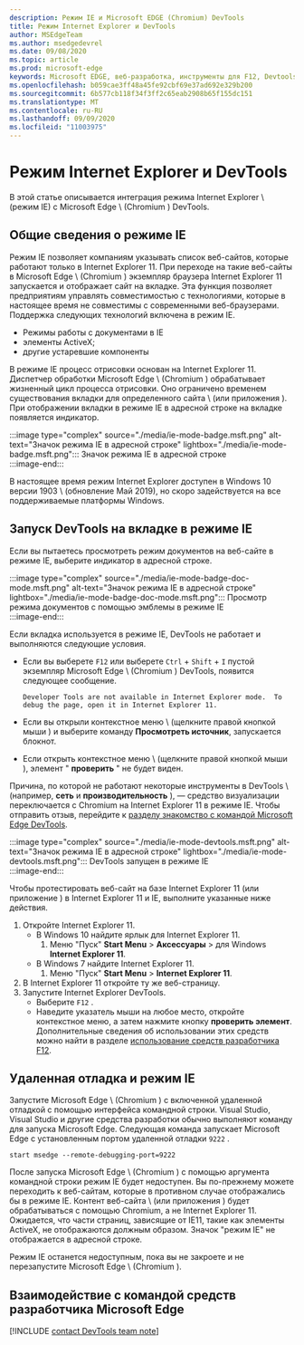 ```yaml
---
description: Режим IE и Microsoft EDGE (Chromium) DevTools
title: Режим Internet Explorer и DevTools
author: MSEdgeTeam
ms.author: msedgedevrel
ms.date: 09/08/2020
ms.topic: article
ms.prod: microsoft-edge
keywords: Microsoft EDGE, веб-разработка, инструменты для F12, Devtools, ie11, Internet Explorer 11, режим IE
ms.openlocfilehash: b059cae3ff48a45fe92cbf69e37ad692e329b200
ms.sourcegitcommit: 6b577cb118f34f3ff2c65eab2908b65f155dc151
ms.translationtype: MT
ms.contentlocale: ru-RU
ms.lasthandoff: 09/09/2020
ms.locfileid: "11003975"
---
```

# Режим Internet Explorer и DevTools  

В этой статье описывается интеграция режима Internet Explorer \ (режим IE) с Microsoft Edge \ (Chromium \) DevTools.  

## Общие сведения о режиме IE  

Режим IE позволяет компаниям указывать список веб-сайтов, которые работают только в Internet Explorer 11.  При переходе на такие веб-сайты в Microsoft Edge \ (Chromium \) экземпляр браузера Internet Explorer 11 запускается и отображает сайт на вкладке.  Эта функция позволяет предприятиям управлять совместимостью с технологиями, которые в настоящее время не совместимы с современными веб-браузерами.  Поддержка следующих технологий включена в режим IE.  

*   Режимы работы с документами в IE  
*   элементы ActiveX;  
*   другие устаревшие компоненты  

В режиме IE процесс отрисовки основан на Internet Explorer 11.  Диспетчер обработки Microsoft Edge \ (Chromium \) обрабатывает жизненный цикл процесса отрисовки.  Оно ограничено временем существования вкладки для определенного сайта \ (или приложения \).  При отображении вкладки в режиме IE в адресной строке на вкладке появляется индикатор.  

:::image type="complex" source="./media/ie-mode-badge.msft.png" alt-text="Значок режима IE в адресной строке" lightbox="./media/ie-mode-badge.msft.png":::
   Значок режима IE в адресной строке  
:::image-end:::  

В настоящее время режим Internet Explorer доступен в Windows 10 версии 1903 \ (обновление Май 2019), но скоро задействуется на все поддерживаемые платформы Windows.  

## Запуск DevTools на вкладке в режиме IE  

Если вы пытаетесь просмотреть режим документов на веб-сайте в режиме IE, выберите индикатор в адресной строке.  

:::image type="complex" source="./media/ie-mode-badge-doc-mode.msft.png" alt-text="Значок режима IE в адресной строке" lightbox="./media/ie-mode-badge-doc-mode.msft.png":::
   Просмотр режима документов с помощью эмблемы в режиме IE  
:::image-end:::  

Если вкладка используется в режиме IE, DevTools не работает и выполняются следующие условия.

*   Если вы выберете `F12` или выберете `Ctrl` + `Shift` + `I` пустой экземпляр Microsoft Edge \ (Chromium \) DevTools, появится следующее сообщение.  
    
    ```text
    Developer Tools are not available in Internet Explorer mode.  To debug the page, open it in Internet Explorer 11.
    ```  
    
*   Если вы открыли контекстное меню \ (щелкните правой кнопкой мыши \) и выберите команду **Просмотреть источник**, запускается блокнот.  
*   Если открыть контекстное меню \ (щелкните правой кнопкой мыши \), элемент " **проверить** " не будет виден.  

Причина, по которой не работают некоторые инструменты в DevTools \ (например, **сеть** и **производительность** ), — средство визуализации переключается с Chromium на Internet Explorer 11 в режиме IE.  Чтобы отправить отзыв, перейдите к [разделу знакомство с командой Microsoft Edge DevTools](#getting-in-touch-with-the-microsoft-edge-devtools-team).  

:::image type="complex" source="./media/ie-mode-devtools.msft.png" alt-text="Значок режима IE в адресной строке" lightbox="./media/ie-mode-devtools.msft.png":::
   DevTools запущен в режиме IE  
:::image-end:::  

Чтобы протестировать веб-сайт на базе Internet Explorer 11 (или приложение \) в Internet Explorer 11 и IE, выполните указанные ниже действия.  

1.  Откройте Internet Explorer 11.  
    *   В Windows 10 найдите ярлык для Internet Explorer 11.
        1.  Меню "Пуск" **Start Menu**  >  **Аксессуары**  >  для Windows **Internet Explorer 11**.  
    *   В Windows 7 найдите Internet Explorer 11.
        1.  Меню "Пуск" **Start Menu**  >  **Internet Explorer 11**.  
1.  В Internet Explorer 11 откройте ту же веб-страницу.  
1.  Запустите Internet Explorer DevTools.  
    *   Выберите `F12` .  
    *   Наведите указатель мыши на любое место, откройте контекстное меню, а затем нажмите кнопку **проверить элемент**.  Дополнительные сведения об использовании этих средств можно найти в разделе [использование средств разработчика F12][PreviousVersionsWindowsInternetExplorerDeveloperSamplesbg182326].  

## Удаленная отладка и режим IE  

Запустите Microsoft Edge \ (Chromium \) с включенной удаленной отладкой с помощью интерфейса командной строки.  Visual Studio, Visual Studio и другие средства разработки обычно выполняют команду для запуска Microsoft Edge.  Следующая команда запускает Microsoft Edge с установленным портом удаленной отладки `9222` .  

```shell
start msedge --remote-debugging-port=9222
```  

После запуска Microsoft Edge \ (Chromium \) с помощью аргумента командной строки режим IE будет недоступен.  Вы по-прежнему можете переходить к веб-сайтам, которые в противном случае отображались бы в режиме IE. Контент веб-сайта \ (или приложения \) будет обрабатываться с помощью Chromium, а не Internet Explorer 11.  Ожидается, что части страниц, зависящие от IE11, такие как элементы ActiveX, не отображаются должным образом.  Значок "режим IE" не отображается в адресной строке.  

Режим IE останется недоступным, пока вы не закроете и не перезапустите Microsoft Edge \ (Chromium \).  

## Взаимодействие с командой средств разработчика Microsoft Edge  

[!INCLUDE [contact DevTools team note](./includes/contact-devtools-team-note.md)]  

<!-- links -->  

[PreviousVersionsWindowsInternetExplorerDeveloperSamplesbg182326]: /previous-versions/windows/internet-explorer/ie-developer/samples/bg182326(v%3dvs.85) "Использование средств разработчика F12 | Документы Microsoft"  